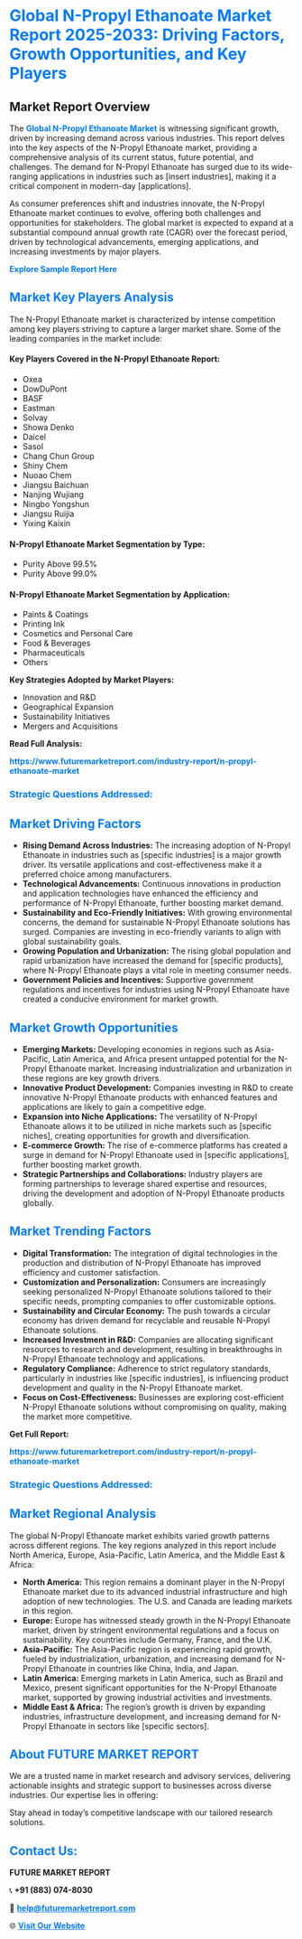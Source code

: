 <h1 style="color: #007BFF;">Global N-Propyl Ethanoate Market Report 2025-2033: Driving Factors, Growth Opportunities, and Key Players</h1>

<section id="overview">
<h2>Market Report Overview</h2>
<p>The <a href="https://www.futuremarketreport.com/industry-report/n-propyl-ethanoate-market" style="color: #007BFF; text-decoration: none;"><strong>Global N-Propyl Ethanoate Market</strong></a> is witnessing significant growth, driven by increasing demand across various industries. This report delves into the key aspects of the N-Propyl Ethanoate market, providing a comprehensive analysis of its current status, future potential, and challenges. The demand for N-Propyl Ethanoate has surged due to its wide-ranging applications in industries such as [insert industries], making it a critical component in modern-day [applications].</p>
<p>As consumer preferences shift and industries innovate, the N-Propyl Ethanoate market continues to evolve, offering both challenges and opportunities for stakeholders. The global market is expected to expand at a substantial compound annual growth rate (CAGR) over the forecast period, driven by technological advancements, emerging applications, and increasing investments by major players.</p>
</section>

<section id="overview">
<p><a href="https://www.futuremarketreport.com/request-sample/reportId=42097" style="color: #007BFF; text-decoration: none;"><strong>Explore Sample Report Here</strong></a></p>
</section>

<section id="key-players">
<h2 style="color: #007BFF;">Market Key Players Analysis</h2>
<p>The N-Propyl Ethanoate market is characterized by intense competition among key players striving to capture a larger market share. Some of the leading companies in the market include:</p>
<h4>Key Players Covered in the N-Propyl Ethanoate Report:</h4>
<ul><li>Oxea</li><li>DowDuPont</li><li>BASF</li><li>Eastman</li><li>Solvay</li><li>Showa Denko</li><li>Daicel</li><li>Sasol</li><li>Chang Chun Group</li><li>Shiny Chem</li><li>Nuoao Chem</li><li>Jiangsu Baichuan</li><li>Nanjing Wujiang</li><li>Ningbo Yongshun</li><li>Jiangsu Ruijia</li><li>Yixing Kaixin</li></ul>
<h4>N-Propyl Ethanoate Market Segmentation by Type:</h4>
<ul><li>Purity Above 99.5%</li><li>Purity Above 99.0%</li></ul>

<h4>N-Propyl Ethanoate Market Segmentation by Application:</h4>
<ul><li>Paints &amp; Coatings</li><li>Printing Ink</li><li>Cosmetics and Personal Care</li><li>Food &amp; Beverages</li><li>Pharmaceuticals</li><li>Others</li></ul>
<p><strong>Key Strategies Adopted by Market Players:</strong></p>
<ul>
<li>Innovation and R&D</li>
<li>Geographical Expansion</li>
<li>Sustainability Initiatives</li>
<li>Mergers and Acquisitions</li>
</ul>
</section>

<section>
<p><strong>Read Full Analysis: </strong></p><a href="https://www.futuremarketreport.com/industry-report/n-propyl-ethanoate-market" style="color: #007BFF; text-decoration: none;"><strong>https://www.futuremarketreport.com/industry-report/n-propyl-ethanoate-market</strong></a>
<h3 style="color: #007BFF;">Strategic Questions Addressed:</h3>
</section>

<section id="driving-factors">
<h2 style="color: #007BFF;">Market Driving Factors</h2>
<ul>
<li><strong>Rising Demand Across Industries:</strong> The increasing adoption of N-Propyl Ethanoate in industries such as [specific industries] is a major growth driver. Its versatile applications and cost-effectiveness make it a preferred choice among manufacturers.</li>
<li><strong>Technological Advancements:</strong> Continuous innovations in production and application technologies have enhanced the efficiency and performance of N-Propyl Ethanoate, further boosting market demand.</li>
<li><strong>Sustainability and Eco-Friendly Initiatives:</strong> With growing environmental concerns, the demand for sustainable N-Propyl Ethanoate solutions has surged. Companies are investing in eco-friendly variants to align with global sustainability goals.</li>
<li><strong>Growing Population and Urbanization:</strong> The rising global population and rapid urbanization have increased the demand for [specific products], where N-Propyl Ethanoate plays a vital role in meeting consumer needs.</li>
<li><strong>Government Policies and Incentives:</strong> Supportive government regulations and incentives for industries using N-Propyl Ethanoate have created a conducive environment for market growth.</li>
</ul>
</section>

<section id="growth-opportunities">
<h2 style="color: #007BFF;">Market Growth Opportunities</h2>
<ul>
<li><strong>Emerging Markets:</strong> Developing economies in regions such as Asia-Pacific, Latin America, and Africa present untapped potential for the N-Propyl Ethanoate market. Increasing industrialization and urbanization in these regions are key growth drivers.</li>
<li><strong>Innovative Product Development:</strong> Companies investing in R&D to create innovative N-Propyl Ethanoate products with enhanced features and applications are likely to gain a competitive edge.</li>
<li><strong>Expansion into Niche Applications:</strong> The versatility of N-Propyl Ethanoate allows it to be utilized in niche markets such as [specific niches], creating opportunities for growth and diversification.</li>
<li><strong>E-commerce Growth:</strong> The rise of e-commerce platforms has created a surge in demand for N-Propyl Ethanoate used in [specific applications], further boosting market growth.</li>
<li><strong>Strategic Partnerships and Collaborations:</strong> Industry players are forming partnerships to leverage shared expertise and resources, driving the development and adoption of N-Propyl Ethanoate products globally.</li>
</ul>
</section>

<section id="trending-factors">
<h2 style="color: #007BFF;">Market Trending Factors</h2>
<ul>
<li><strong>Digital Transformation:</strong> The integration of digital technologies in the production and distribution of N-Propyl Ethanoate has improved efficiency and customer satisfaction.</li>
<li><strong>Customization and Personalization:</strong> Consumers are increasingly seeking personalized N-Propyl Ethanoate solutions tailored to their specific needs, prompting companies to offer customizable options.</li>
<li><strong>Sustainability and Circular Economy:</strong> The push towards a circular economy has driven demand for recyclable and reusable N-Propyl Ethanoate solutions.</li>
<li><strong>Increased Investment in R&D:</strong> Companies are allocating significant resources to research and development, resulting in breakthroughs in N-Propyl Ethanoate technology and applications.</li>
<li><strong>Regulatory Compliance:</strong> Adherence to strict regulatory standards, particularly in industries like [specific industries], is influencing product development and quality in the N-Propyl Ethanoate market.</li>
<li><strong>Focus on Cost-Effectiveness:</strong> Businesses are exploring cost-efficient N-Propyl Ethanoate solutions without compromising on quality, making the market more competitive.</li>
</ul>
</section>

<section>
<p><strong>Get Full Report: </strong></p><a href="https://www.futuremarketreport.com/industry-report/n-propyl-ethanoate-market" style="color: #007BFF; text-decoration: none;"><strong>https://www.futuremarketreport.com/industry-report/n-propyl-ethanoate-market</strong></a>
<h3 style="color: #007BFF;">Strategic Questions Addressed:</h3>
</section>


<section id="regional-analysis">
<h2 style="color: #007BFF;">Market Regional Analysis</h2>
<p>The global N-Propyl Ethanoate market exhibits varied growth patterns across different regions. The key regions analyzed in this report include North America, Europe, Asia-Pacific, Latin America, and the Middle East & Africa:</p>
<ul>
<li><strong>North America:</strong> This region remains a dominant player in the N-Propyl Ethanoate market due to its advanced industrial infrastructure and high adoption of new technologies. The U.S. and Canada are leading markets in this region.</li>
<li><strong>Europe:</strong> Europe has witnessed steady growth in the N-Propyl Ethanoate market, driven by stringent environmental regulations and a focus on sustainability. Key countries include Germany, France, and the U.K.</li>
<li><strong>Asia-Pacific:</strong> The Asia-Pacific region is experiencing rapid growth, fueled by industrialization, urbanization, and increasing demand for N-Propyl Ethanoate in countries like China, India, and Japan.</li>
<li><strong>Latin America:</strong> Emerging markets in Latin America, such as Brazil and Mexico, present significant opportunities for the N-Propyl Ethanoate market, supported by growing industrial activities and investments.</li>
<li><strong>Middle East & Africa:</strong> The region’s growth is driven by expanding industries, infrastructure development, and increasing demand for N-Propyl Ethanoate in sectors like [specific sectors].</li>
</ul>
</section>

<footer>
<h2 style="color: #007BFF;">About FUTURE MARKET REPORT</h2>
<p>We are a trusted name in market research and advisory services, delivering actionable insights and strategic support to businesses across diverse industries. Our expertise lies in offering:</p>

<p>Stay ahead in today’s competitive landscape with our tailored research solutions.</p>

<h2 style="color: #007BFF;">Contact Us:</h2>
<p><strong>FUTURE MARKET REPORT</strong></p>
<p>📞 <strong>+91 (883) 074-8030</strong></p>
<p>📧 <strong><a href="mailto:help@futuremarketreport.com" style="color: #007BFF;">help@futuremarketreport.com</a></strong></p>
<p>🌐 <strong><a href="https://www.futuremarketreport.com/" style="color: #007BFF;">Visit Our Website</a></strong></p>
</footer>